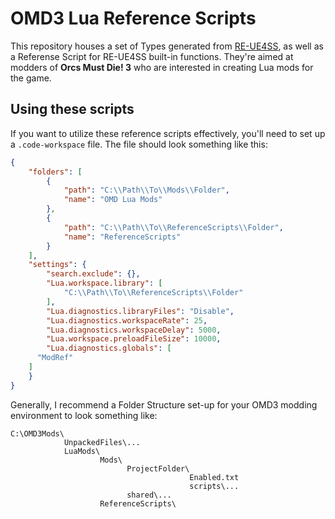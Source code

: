 # OMD3 Lua Reference Scripts
This repository houses a set of Types generated from [RE-UE4SS](https://github.com/UE4SS-RE/RE-UE4SS), as well as a Referense Script for RE-UE4SS built-in functions. They're aimed at modders of **Orcs Must Die! 3** who are interested in creating Lua mods for the game.

## Using these scripts
If you want to utilize these reference scripts effectively, you'll need to set up a `.code-workspace` file. The file should look something like this:

```json
{
	"folders": [
		{
			"path": "C:\\Path\\To\\Mods\\Folder",
			"name": "OMD Lua Mods"
		},
		{
			"path": "C:\\Path\\To\\ReferenceScripts\\Folder",
			"name": "ReferenceScripts"
		}
	],
	"settings": {
		"search.exclude": {},
		"Lua.workspace.library": [
			"C:\\Path\\To\\ReferenceScripts\\Folder"
		],
		"Lua.diagnostics.libraryFiles": "Disable",
		"Lua.diagnostics.workspaceRate": 25,
		"Lua.diagnostics.workspaceDelay": 5000,
		"Lua.workspace.preloadFileSize": 10000,
		"Lua.diagnostics.globals": [
      "ModRef"
    ]
	}
}
```
Generally, I recommend a Folder Structure set-up for your OMD3 modding environment to look something like:

```
C:\OMD3Mods\
            UnpackedFiles\...
            LuaMods\
                    Mods\
                          ProjectFolder\
                                        Enabled.txt
                                        scripts\...
                          shared\...
                    ReferenceScripts\   
```
